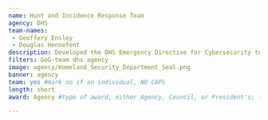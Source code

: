 ```yaml
---
name: Hunt and Incidence Response Team
agency: DHS
team-names:
 - Geoffery Ensley
 - Douglas Hennefent
description: Developed the DHS Emergency Directive for Cybersecurity to better protect citizens when they interact with government services over the internet.
filters: GoG-team dhs agency
image: agency/Homeland_Security_Department_Seal.png
banner: agency
team: yes #mark no if an individual, NO CAPS
length: short
award: Agency #type of award, either Agency, Council, or President's; this is case sensitive so make sure to match the options listed exactly. This section generates the format of the card

---
```

